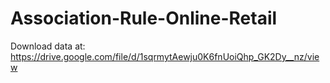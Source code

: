# Association-Rule-Online-Retail
Download data at:
https://drive.google.com/file/d/1sqrmytAewju0K6fnUoiQhp_GK2Dy__nz/view
